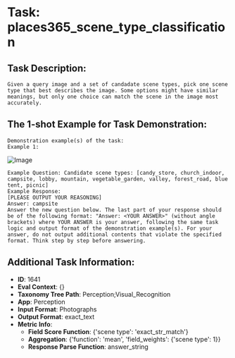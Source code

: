 # Task: places365_scene_type_classification

## Task Description:

```
Given a query image and a set of candadate scene types, pick one scene type that best describes the image. Some options might have similar meanings, but only one choice can match the scene in the image most accurately.
```

## The 1-shot Example for Task Demonstration:

```
Demonstration example(s) of the task:
Example 1:
```

![Image](Places365_val_00002047.png)

```
Example Question: Candidate scene types: [candy_store, church_indoor, campsite, lobby, mountain, vegetable_garden, valley, forest_road, blue tent, picnic]
Example Response:
[PLEASE OUTPUT YOUR REASONING]
Answer: campsite
Answer the new question below. The last part of your response should be of the following format: "Answer: <YOUR ANSWER>" (without angle brackets) where YOUR ANSWER is your answer, following the same task logic and output format of the demonstration example(s). For your answer, do not output additional contents that violate the specified format. Think step by step before answering.
```

## Additional Task Information:

- **ID**: 1641
- **Eval Context**: {}
- **Taxonomy Tree Path**: Perception;Visual_Recognition
- **App**: Perception
- **Input Format**: Photographs
- **Output Format**: exact_text
- **Metric Info**:
  - **Field Score Function**: {'scene type': 'exact_str_match'}
  - **Aggregation**: {'function': 'mean', 'field_weights': {'scene type': 1}}
  - **Response Parse Function**: answer_string
